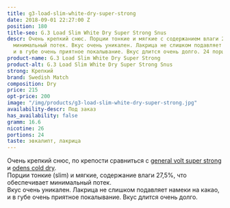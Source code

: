 ```yaml
---
title: g3-load-slim-white-dry-super-strong
date: 2018-09-01 22:27:00 Z
position: 180
title-seo: G.3 Load Slim White Dry Super Strong Snus
descr: Очень крепкий снюс. Порции тонкие и мягкие с содержанием влаги 27%, что обеспечивает
  минимальный потек. Вкус очень уникален. Лакрица не слишком подавляет намеки на какао,
  и в губе очень приятное покалывание. Вкус длится очень долго. 24 порции.
product-name: G.3 Load Slim White Dry Super Strong
product-alt: G.3 Load Slim White Dry Super Strong Snus
strong: Крепкий
brand: Swedish Match
composition: Dry
price: 215
opt-price: 200
image: "/img/products/g3-load-slim-white-dry-super-strong.jpg"
availability-descr: Под заказ
has_availability: false
gramm: 16.6
nicotine: 26
portions: 24
taste: эвкалипт, лакрица
---
```


Очень крепкий снюс, по крепости сравниться с [general volt super strong](/general-g3-volt) и [odens cold dry](/odens-cold-dry).<br>
Порции тонкие (slim) и мягкие, содержание влаги 27,5%, что обеспечивает минимальный потек.<br>
Вкус очень уникален. Лакрица не слишком подавляет намеки на какао, и в губе очень приятное покалывание. Вкус длится очень долго.